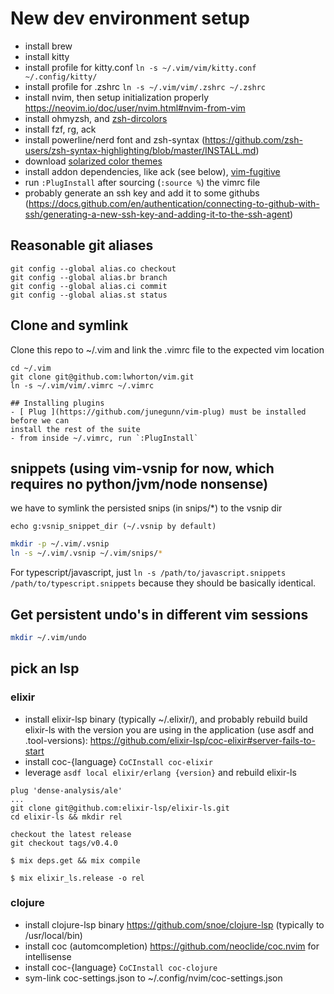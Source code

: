 # New dev environment setup

- install brew
- install kitty
- install profile for kitty.conf `ln -s ~/.vim/vim/kitty.conf ~/.config/kitty/`
- install profile for .zshrc `ln -s ~/.vim/vim/.zshrc ~/.zshrc`
- install nvim, then setup initialization properly https://neovim.io/doc/user/nvim.html#nvim-from-vim
- install ohmyzsh, and [zsh-dircolors](https://github.com/joel-porquet/zsh-dircolors-solarized)
- install fzf, rg, ack
- install powerline/nerd font and zsh-syntax (https://github.com/zsh-users/zsh-syntax-highlighting/blob/master/INSTALL.md)
- download [solarized color themes](https://github.com/overcache/NeoSolarized)
- install addon dependencies, like ack (see below), [vim-fugitive](https://github.com/tpope/vim-fugitive#installation)
- run `:PlugInstall` after sourcing (`:source %`) the vimrc file
- probably generate an ssh key and add it to some githubs (https://docs.github.com/en/authentication/connecting-to-github-with-ssh/generating-a-new-ssh-key-and-adding-it-to-the-ssh-agent)

## Reasonable git aliases

```
git config --global alias.co checkout
git config --global alias.br branch
git config --global alias.ci commit
git config --global alias.st status
```

## Clone and symlink

Clone this repo to ~/.vim and link the .vimrc file to the expected vim location

```
cd ~/.vim
git clone git@github.com:lwhorton/vim.git
ln -s ~/.vim/vim/.vimrc ~/.vimrc

## Installing plugins
- [ Plug ](https://github.com/junegunn/vim-plug) must be installed before we can
install the rest of the suite
- from inside ~/.vimrc, run `:PlugInstall`
```

## snippets (using vim-vsnip for now, which requires no python/jvm/node nonsense)

we have to symlink the persisted snips (in snips/*) to the vsnip dir

`echo g:vsnip_snippet_dir (~/.vsnip by default)`

```bash
mkdir -p ~/.vim/.vsnip
ln -s ~/.vim/.vsnip ~/.vim/snips/*
```

For typescript/javascript, just `ln -s /path/to/javascript.snippets
/path/to/typescript.snippets` because they should be basically identical.

## Get persistent undo's in different vim sessions
```bash
mkdir ~/.vim/undo
```

## pick an lsp

### elixir

- install elixir-lsp binary (typically ~/.elixir/), and probably rebuild build elixir-ls with the
  version you are using in the application (use asdf and .tool-versions):
  https://github.com/elixir-lsp/coc-elixir#server-fails-to-start
- install coc-{language} `CoCInstall coc-elixir`
- leverage `asdf local elixir/erlang {version}` and rebuild elixir-ls

```
plug 'dense-analysis/ale'
...
git clone git@github.com:elixir-lsp/elixir-ls.git
cd elixir-ls && mkdir rel

checkout the latest release
git checkout tags/v0.4.0

$ mix deps.get && mix compile

$ mix elixir_ls.release -o rel
```

### clojure

- install clojure-lsp binary https://github.com/snoe/clojure-lsp (typically to
  /usr/local/bin)
- install coc (automcompletion) https://github.com/neoclide/coc.nvim for intellisense
- install coc-{language} `CoCInstall coc-clojure`
- sym-link coc-settings.json to ~/.config/nvim/coc-settings.json
